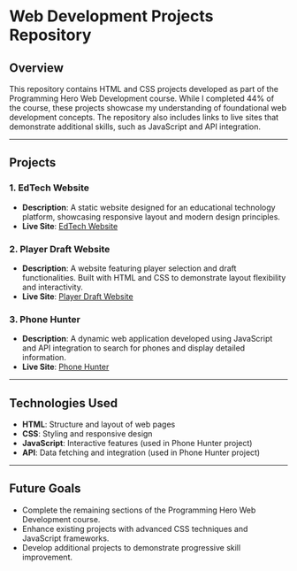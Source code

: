 # Web Development Projects Repository

## Overview
This repository contains HTML and CSS projects developed as part of the Programming Hero Web Development course. While I completed 44% of the course, these projects showcase my understanding of foundational web development concepts. The repository also includes links to live sites that demonstrate additional skills, such as JavaScript and API integration.

---

## Projects

### 1. **EdTech Website**
- **Description**: A static website designed for an educational technology platform, showcasing responsive layout and modern design principles.
- **Live Site**: [EdTech Website](https://zesty-dolphin-41f9d5.netlify.app/)

### 2. **Player Draft Website**
- **Description**: A website featuring player selection and draft functionalities. Built with HTML and CSS to demonstrate layout flexibility and interactivity.
- **Live Site**: [Player Draft Website](https://legendary-axolotl-27a1ab.netlify.app/#)

### 3. **Phone Hunter**
- **Description**: A dynamic web application developed using JavaScript and API integration to search for phones and display detailed information.
- **Live Site**: [Phone Hunter](https://moonlit-caramel-c45a8d.netlify.app/)


---

## Technologies Used
- **HTML**: Structure and layout of web pages
- **CSS**: Styling and responsive design
- **JavaScript**: Interactive features (used in Phone Hunter project)
- **API**: Data fetching and integration (used in Phone Hunter project)

---

## Future Goals
- Complete the remaining sections of the Programming Hero Web Development course.
- Enhance existing projects with advanced CSS techniques and JavaScript frameworks.
- Develop additional projects to demonstrate progressive skill improvement.



